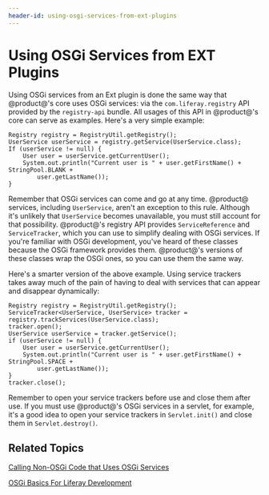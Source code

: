 ```yaml
---
header-id: using-osgi-services-from-ext-plugins
---
```


# Using OSGi Services from EXT Plugins

Using OSGi services from an Ext plugin is done the same way that @product@'s 
core uses OSGi services: via the `com.liferay.registry` API provided by the 
`registry-api` bundle. All usages of this API in @product@'s core can serve as 
examples. Here's a very simple example: 

    Registry registry = RegistryUtil.getRegistry();
    UserService userService = registry.getService(UserService.class);
    If (userService != null) {
        User user = userService.getCurrentUser();
        System.out.println("Current user is " + user.getFirstName() + StringPool.BLANK + 
            user.getLastName());
    }

Remember that OSGi services can come and go at any time. @product@ services, 
including `UserService`, aren't an exception to this rule. Although it's 
unlikely that `UserService` becomes unavailable, you must still account for 
that possibility. @product@'s registry API provides `ServiceReference` and 
`ServiceTracker`, which you can use to simplify dealing with OSGi services. If 
you're familiar with OSGi development, you've heard of these classes because the
OSGi framework provides them. @product@'s versions of these classes wrap the
OSGi ones, so you can use them the same way. 

Here's a smarter version of the above example. Using service trackers takes away 
much of the pain of having to deal with services that can appear and disappear 
dynamically: 

    Registry registry = RegistryUtil.getRegistry();
    ServiceTracker<UserService, UserService> tracker = registry.trackServices(UserService.class);
    tracker.open();
    UserService userService = tracker.getService();
    if (userService != null) {
        User user = userService.getCurrentUser();
        System.out.println("Current user is " + user.getFirstName() + StringPool.SPACE + 
            user.getLastName());
    }
    tracker.close();

Remember to open your service trackers before use and close them after use. If 
you must use @product@'s OSGi services in a servlet, for example, it's a good 
idea to open your service trackers in `Servlet.init()` and close them in 
`Servlet.destroy()`. 

## Related Topics

[Calling Non-OSGi Code that Uses OSGi Services](/docs/7-0/tutorials/-/knowledge_base/t/calling-non-osgi-code-that-uses-osgi-services)

[OSGi Basics For Liferay Development](/docs/7-0/tutorials/-/knowledge_base/t/osgi-basics-for-liferay-development)
